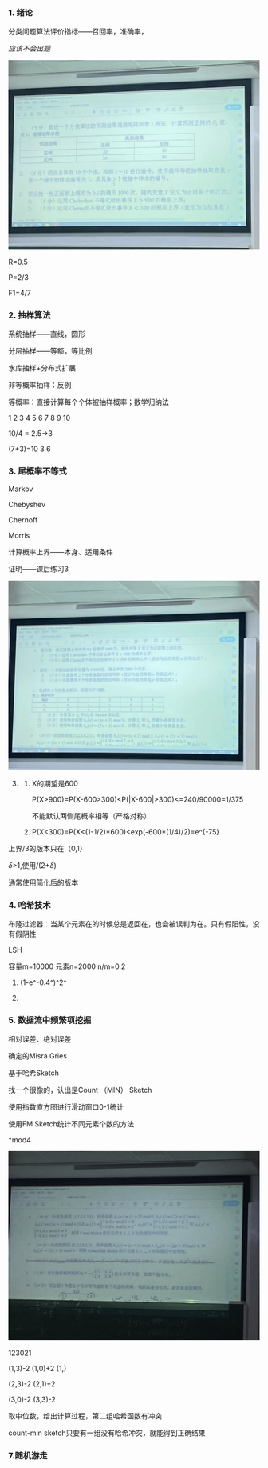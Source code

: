 ### 1. 绪论

分类问题算法评价指标——召回率，准确率，

*应该不会出题*

![e6d2141d169c0657be5d5a1048ba843](image/期中复习/e6d2141d169c0657be5d5a1048ba843.jpg)

R=0.5

P=2/3

F1=4/7

### 2. 抽样算法

系统抽样——直线，圆形

分层抽样——等额，等比例

水库抽样+分布式扩展

非等概率抽样：反例

等概率：直接计算每个个体被抽样概率；数学归纳法

1 2 3 4 5 6 7 8 9 10

10/4 = 2.5->3

(7+3)=10 3 6

### 3. 尾概率不等式

Markov

Chebyshev

Chernoff

Morris

计算概率上界——本身、适用条件

证明——课后练习3

![9897bf594a6eb7eec1cc29138d59a0d](image/期中复习/9897bf594a6eb7eec1cc29138d59a0d.jpg)

3. 1) X的期望是600

      P(X>900)=P(X-600>300)<P(|X-600|>300)<=240/90000=1/375

      不能默认两侧尾概率相等（严格对称）

   2. P(X<300)=P(X<(1-1/2)*600)<exp(-600\*(1/4)/2)=e^{-75}

上界/3的版本只在（0,1）

$\delta$>1,使用/(2+$\delta$)

通常使用简化后的版本

### 4. 哈希技术

布隆过滤器：当某个元素在的时候总是返回在，也会被误判为在。只有假阳性，没有假阴性

LSH

容量m=10000 元素n=2000 n/m=0.2

1. (1-e^-0.4^)^2^

2. 

### 5. 数据流中频繁项挖掘

相对误差、绝对误差

确定的Misra Gries

基于哈希Sketch

找一个很像的，认出是Count （MIN） Sketch

使⽤指数直⽅图进⾏滑动窗⼝0-1统计

使用FM Sketch统计不同元素个数的方法

*mod4

![fdf6627dece7ddb0f3edb7c485696e6](image/期中复习/fdf6627dece7ddb0f3edb7c485696e6.jpg)

123021

(1,3)-2 (1,0)+2 (1,)

(2,3)-2 (2,1)+2

(3,0)-2  (3,3)-2

取中位数，给出计算过程，第二组哈希函数有冲突

count-min sketch只要有一组没有哈希冲突，就能得到正确结果

### 7.随机游走






